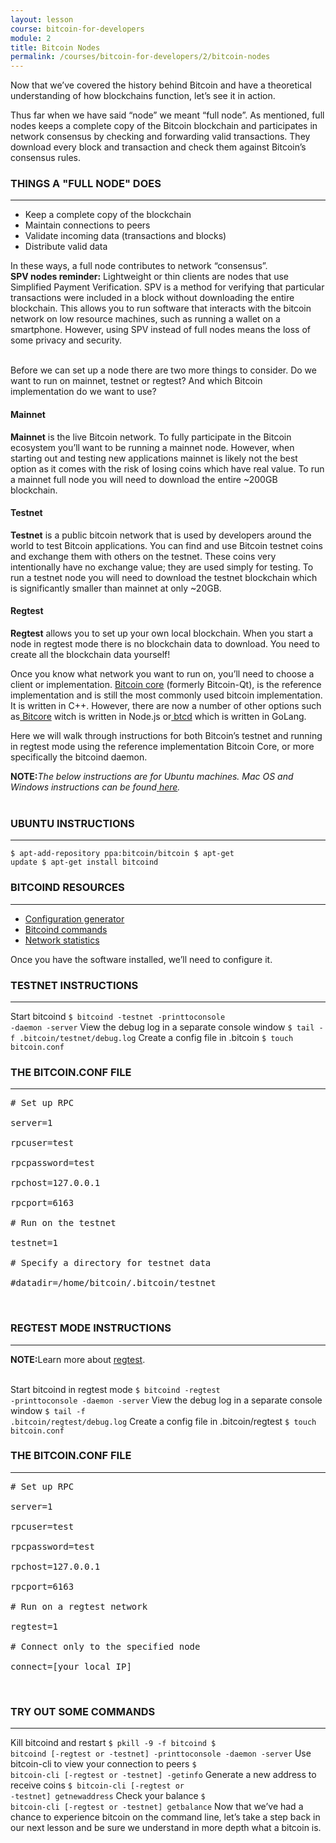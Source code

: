 ```yaml
---
layout: lesson
course: bitcoin-for-developers
module: 2
title: Bitcoin Nodes
permalink: /courses/bitcoin-for-developers/2/bitcoin-nodes
---
```


<span>
<span class="openingParagraph">Now that we’ve covered the history behind Bitcoin and have a theoretical understanding of how blockchains function, let’s see it in action.</span>

Thus far when we have said “node” we meant “full node”. As mentioned, full nodes keeps a complete copy of the Bitcoin blockchain and participates in network consensus by checking and forwarding valid transactions. They download every block and transaction and check them against Bitcoin’s consensus rules.
<h3>THINGS A "FULL NODE" DOES</h3>

<hr />

<ul>
 	<li>Keep a complete copy of the blockchain</li>
 	<li>Maintain connections to peers</li>
 	<li>Validate incoming data (transactions and blocks)</li>
 	<li>Distribute valid data</li>
</ul>
In these ways, a full node contributes to network “consensus”.
<div class="tealCallout"><b>SPV nodes reminder:</b> Lightweight or thin clients are nodes that use Simplified Payment Verification. SPV is a method for verifying that particular transactions were included in a block without downloading the entire blockchain. This allows you to run software that interacts with the bitcoin network on low resource machines, such as running a wallet on a smartphone. However, using SPV instead of full nodes means the loss of some privacy and security.</div>
&nbsp;

Before we can set up a node there are two more things to consider. Do we want to run on mainnet, testnet or regtest? And which Bitcoin implementation do we want to use?
<h4>Mainnet</h4>
<b>Mainnet</b> is the live Bitcoin network. To fully participate in the Bitcoin ecosystem you’ll want to be running a mainnet node. However, when starting out and testing new applications mainnet is likely not the best option as it comes with the risk of losing coins which have real value. To run a mainnet full node you will need to download the entire ~200GB blockchain.
<h4>Testnet</h4>
<b>Testnet</b> is a public bitcoin network that is used by developers around the world to test Bitcoin applications. You can find and use Bitcoin testnet coins and exchange them with others on the testnet. These coins very intentionally have no exchange value; they are used simply for testing. To run a testnet node you will need to download the testnet blockchain which is significantly smaller than mainnet at only ~20GB.
<h4>Regtest</h4>
<b>Regtest</b> allows you to set up your own local blockchain. When you start a node in regtest mode there is no blockchain data to download. You need to create all the blockchain data yourself!

Once you know what network you want to run on, you’ll need to choose a client or implementation. <a href="https://github.com/bitcoin/bitcoin" target="_blank" rel="noopener noreferrer">Bitcoin core</a> (formerly Bitcoin-Qt), is the reference implementation and is still the most commonly used bitcoin implementation. It is written in C++. However, there are now a number of other options such as<a href="https://github.com/bitpay/bitcore/" target="_blank" rel="noopener noreferrer"> Bitcore</a> witch is written in Node.js or<a href="https://github.com/btcsuite/btcd" target="_blank" rel="noopener noreferrer"> btcd</a> which is written in GoLang.

Here we will walk through instructions for both Bitcoin’s testnet and running in regtest mode using the reference implementation Bitcoin Core, or more specifically the bitcoind daemon.
<div class="purpleNote"><b>NOTE:</b><i>The below instructions are for Ubuntu machines. Mac OS and Windows instructions can be found</i><a href="https://bitcoin.org/en/full-node"> <i>here</i></a><i>.</i></div>
&nbsp;
<h3>UBUNTU INSTRUCTIONS</h3>

<hr />

<code class="cli">$ apt-add-repository ppa:bitcoin/bitcoin
$ apt-get update
$ apt-get install bitcoind</code>
<h3>BITCOIND RESOURCES</h3>

<hr />

<ul>
 	<li><a href="https://jlopp.github.io/bitcoin-core-config-generator/" target="_blank" rel="noopener noreferrer">Configuration generator</a></li>
 	<li><a href="https://en.bitcoin.it/wiki/Running_Bitcoin" target="_blank" rel="noopener noreferrer">Bitcoind commands</a></li>
 	<li><a href="https://coin.dance/nodes" target="_blank" rel="noopener noreferrer">Network statistics</a></li>
</ul>
Once you have the software installed, we’ll need to configure it.
<h3>TESTNET INSTRUCTIONS</h3>

<hr />

Start bitcoind
<code class="cli">$ bitcoind -testnet -printtoconsole -daemon -server</code>
View the debug log in a separate console window
<code class="cli">$ tail -f .bitcoin/testnet/debug.log</code>
Create a config file in .bitcoin
<code class="cli">$ touch bitcoin.conf</code>
<h3>THE BITCOIN.CONF FILE</h3>

<hr />

<pre># Set up RPC

server=1

rpcuser=test

rpcpassword=test

rpchost=127.0.0.1

rpcport=6163

# Run on the testnet

testnet=1

# Specify a directory for testnet data

#datadir=/home/bitcoin/.bitcoin/testnet
</pre>
&nbsp;
<h3>REGTEST MODE INSTRUCTIONS</h3>

<hr />

<div class="purpleNote"><b>NOTE:</b>Learn more about <a href="https://bitcoin.org/en/developer-examples#regtest-mode" target="_blank" rel="noopener noreferrer"> regtest</a>.</div>
&nbsp;

Start bitcoind in regtest mode
<code class="cli">$ bitcoind -regtest -printtoconsole -daemon -server</code>
View the debug log in a separate console window
<code class="cli">$ tail -f .bitcoin/regtest/debug.log</code>
Create a config file in .bitcoin/regtest
<code class="cli">$ touch bitcoin.conf</code>
<h3>THE BITCOIN.CONF FILE</h3>

<hr />

<pre># Set up RPC

server=1

rpcuser=test

rpcpassword=test

rpchost=127.0.0.1

rpcport=6163

# Run on a regtest network

regtest=1

# Connect only to the specified node

connect=[your local IP]
</pre>
&nbsp;
<h3>TRY OUT SOME COMMANDS</h3>

<hr />

Kill bitcoind and restart
<code class="cli">$ pkill -9 -f bitcoind
$ bitcoind [-regtest or -testnet] -printtoconsole -daemon -server</code>
Use bitcoin-cli to view your connection to peers
<code class="cli">$ bitcoin-cli [-regtest or -testnet] -getinfo</code>
Generate a new address to receive coins
<code class="cli">$ bitcoin-cli [-regtest or -testnet] getnewaddress</code>
Check your balance
<code class="cli">$ bitcoin-cli [-regtest or -testnet] getbalance</code>
Now that we’ve had a chance to experience bitcoin on the command line, let’s take a step back in our next lesson and be sure we understand in more depth what a bitcoin is.</span>

